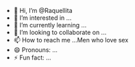 - 👋 Hi, I’m @Raquellita
- 👀 I’m interested in ... 
- 🌱 I’m currently learning ...
- 💞️ I’m looking to collaborate on ...
- 📫 How to reach me ...Men who love sex 
- 😄 Pronouns: ...
- ⚡ Fun fact: ...

<!---
Raquellita/Raquellita is a ✨ special ✨ repository because its `README.md` (this file) appears on your GitHub profile.
You can click the Preview link to take a look at your changes.
--->
